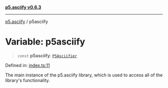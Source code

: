 [**p5.asciify v0.6.3**](../README.md)

***

[p5.asciify](../globals.md) / p5asciify

# Variable: p5asciify

> `const` **p5asciify**: [`P5Asciifier`](../classes/P5Asciifier.md)

Defined in: [index.ts:11](https://github.com/humanbydefinition/p5-asciify/blob/078f4b1646c936e58db623927bca2f91152b5a58/src/lib/index.ts#L11)

The main instance of the p5.asciify library, which is used to access all of the library's functionality.
